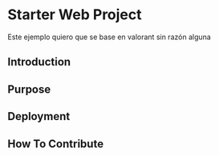 # Starter Web Project

Este ejemplo quiero que se base en
valorant sin razón alguna
## Introduction

## Purpose

## Deployment

## How To Contribute

